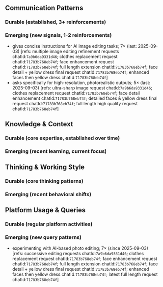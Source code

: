 ## Communication Patterns
### Durable (established, 3+ reinforcements)

### Emerging (new signals, 1-2 reinforcements)
- gives concise instructions for AI image editing tasks; 7× (last: 2025-09-03) [refs: multiple image editing refinement requests chatId:`7a9b6da9331d46`; clothes replacement request chatId:`71783b768eb74f`; face enhancement request chatId:`71783b768eb74f`; full length extension chatId:`71783b768eb74f`; face detail + yellow dress final request chatId:`71783b768eb74f`; enhanced faces then yellow dress chatId:`71783b768eb74f`]
- asks specifically for high-resolution, photorealistic outputs; 5× (last: 2025-09-03) [refs: ultra-sharp image request chatId:`7a9b6da9331d46`; clothes replacement request chatId:`71783b768eb74f`; face detail enhancement chatId:`71783b768eb74f`; detailed faces & yellow dress final request chatId:`71783b768eb74f`; full length high quality request chatId:`71783b768eb74f`]

## Knowledge & Context
### Durable (core expertise, established over time)

### Emerging (recent learning, current focus)

## Thinking & Working Style
### Durable (core thinking patterns)

### Emerging (recent behavioral shifts)

## Platform Usage & Queries
### Durable (regular platform activities)

### Emerging (new query patterns)
- experimenting with AI-based photo editing; 7× (since 2025-09-03) [refs: successive editing requests chatId:`7a9b6da9331d46`; clothes replacement request chatId:`71783b768eb74f`; face enhancement request chatId:`71783b768eb74f`; full length extension chatId:`71783b768eb74f`; face detail + yellow dress final request chatId:`71783b768eb74f`; enhanced faces then yellow dress chatId:`71783b768eb74f`; latest full length request chatId:`71783b768eb74f`]